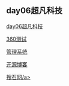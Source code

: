 ## day06超凡科技
<a href="https://leihuangjia.github.io/day06超凡科技/html/超凡科技.html">day06超凡科技</a>

<a href="https://leihuangjia.github.io/day08/html/360.html">360测试</a>

<a href="https://leihuangjia.github.io/day10/html/%E7%AE%A1%E7%90%86%E7%B3%BB%E7%BB%9F.html">管理系统</a>

<a href="https://leihuangjia.github.io/day14/html/%E5%BC%80%E6%BA%90%E5%8D%9A%E5%AE%A2.html">开源博客</a>

<a href="https://leihuangjia.github.io/%E6%90%9C%E7%9F%B3%E7%BD%91/html/%E6%90%9C%E7%9F%B3%E7%BD%91.html">搜石网/a>
